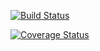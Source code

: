 [![Build Status](https://travis-ci.org/jaredmurphy/brass_bull.svg?branch=master)](https://travis-ci.org/jaredmurphy/brass_bull)

[![Coverage Status](https://coveralls.io/repos/github/jaredmurphy/brass_bull/badge.svg)](https://coveralls.io/github/jaredmurphy/brass_bull)
